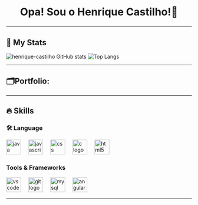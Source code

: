 <h1 align="center">Opa! Sou o Henrique Castilho!👋</h1>



###

---
<!-- GithubStats -->
## 👀 My Stats
![henrique-castilho GitHub stats](https://github-readme-stats.vercel.app/api?username=henrique-castilho&show_icons=true&theme=tokyonight&border_radius=30)
![Top Langs](https://github-readme-stats.vercel.app/api/top-langs/?username=henrique-castilho&layout=compact&theme=tokyonight&border_radius=30)

---

<!-- Portfolio -->
## 🗂️Portfolio:





---

## 🔥 Skills
<!-- Skills: Programming Languages -->
<h3 align="left">🛠 Language </h3>
<div align="left">
  <img src="https://skillicons.dev/icons?i=java" height="40" alt="java logo"  />
  <img width="12" />
  <img src="https://skillicons.dev/icons?i=js" height="40" alt="javascript logo"  />
  <img width="12" />
  <img src="https://skillicons.dev/icons?i=css" height="40" alt="css logo"  />
  <img width="12" />
  <img src="https://skillicons.dev/icons?i=c" height="40" alt="c logo"  />
  <img width="12" />
  <img src="https://skillicons.dev/icons?i=html" height="40" alt="html5 logo"  />
</div>
<!-- Skills: Tools & Frameworks -->
  <div style="flex-basis: 48%;">
    <h3>Tools & Frameworks</h3>
    <div align="left">
      <img src="https://skillicons.dev/icons?i=vscode" height="40" alt="vscode logo"  />
      <img width="12" />
      <img src="https://skillicons.dev/icons?i=git" height="40" alt="git logo"  />
      <img width="12" />
      <img src="https://skillicons.dev/icons?i=mysql" height="40" alt="mysql logo"  />
      <img width="12" />
      <img src="https://skillicons.dev/icons?i=angular" height="40" alt="angularjs logo"  />
    </div>
  </div>
  
---

###


###



###



###

###







